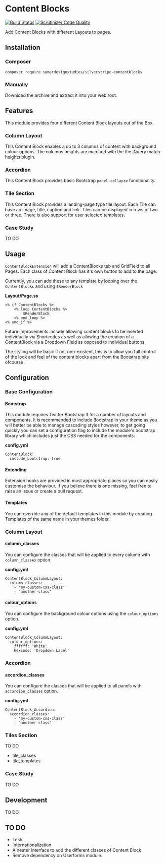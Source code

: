 
# Content Blocks
[![Build Status](https://travis-ci.org/SomarDesignStudios/silverstripe-contentblocks.svg?branch=master)](https://travis-ci.org/SomarDesignStudios/silverstripe-contentblocks)
[![Scrutinizer Code Quality](https://scrutinizer-ci.com/g/SomarDesignStudios/silverstripe-contentblocks/badges/quality-score.png?b=master)](https://scrutinizer-ci.com/g/SomarDesignStudios/silverstripe-contentblocks/?branch=master)

Add Content Blocks with different Layouts to pages.

## Installation

### Composer

`composer require somardesignstudios/silverstripe-contentblocks`

### Manually

Download the archive and extract it into your web root.

## Features

This module provides four different Content Block layouts out of the Box.

### Column Layout

This Content Block enables a up to 3 columns of content with background colour options.
The columns heights are matched with the the jQuery match heights plugin.

### Accordion

This Content Block provides basic Bootstrap `panel-collapse` functionality.

### Tile Section

This Content Block provides a landing-page type tile layout. Each Tile can have
an image, title, caption and link. Tiles can be displayed in rows of two or three. There is
also support for user selected templates.

### Case Study

TO DO

## Usage

`ContentBlockExtension` will add a ContentBlocks tab and GridField to all Pages.
Each class of Content Block has it's own button to add to the page.

Currently, you can add these to any template by looping over the `ContentBlocks` and using `$RenderBlock`

__Layout/Page.ss__
```
<% if ContentBlocks %>
    <% loop ContentBlocks %>
        $RenderBlock
    <% end_loop %>
<% end_if %>
```
Future improvements include allowing content blocks to be inserted individually via Shortcodes
as well as allowing the creation of a ContentBlock via a Dropdown Field as opposed to individual buttons.

The styling will be basic if not non-existent, this is to allow you full control of the look and
feel of the content blocks apart from the Bootstrap bits ofcourse.

## Configuration

### Base Configuration

#### Bootstrap

This module requires Twitter Bootstrap 3 for a number of layouts and components. It is recommended
to include Bootstrap in your theme as you will better be able to manage cascading styles however,
to get going quickly you can set a configuration flag to include the module's bootstrap library
which includes just the CSS needed for the components:

__config.yml__
```
ContentBlock:
  include_bootstrap: true

```

#### Extending

Extension hooks are provided in most appropriate places so you can easily customise the behaviour.
If you believe there is one missing, feel free to raise an issue or create a pull request.

#### Templates

You can override any of the default templates in this module by creating Templates
 of the same name in your themes folder.

### Column Layout

#### column_classes
You can configure the classes that will be applied to every column with `column_classes` option.

__config.yml__
```
ContentBlock_ColumnLayout:
  column_classes:
    - 'my-custom-css-class'
    - 'another-class'

```

#### colour_options
You can configure the background colour options using the `colour_options` option.

__config.yml__
```
ContentBlock_ColumnLayout:
  colour_options:
    ffffff: 'White'
    hexcode: 'Dropdown Label'

```


### Accordion

#### accordion_classes
You can configure the classes that will be applied to all panels with `accordion_classes` option.

__config.yml__
```
ContentBlock_Accordion:
  accordion_classes:
    - 'my-custom-css-class'
    - 'another-class'

```

### Tiles Section
TO DO

 - tile_classes
 - tile_templates

### Case Study
TO DO


## Development
TO DO

## TO DO
- Tests
- Internationalization
- A neater interface to add the different classes of Content Block
- Remove dependency on Userforms module.

